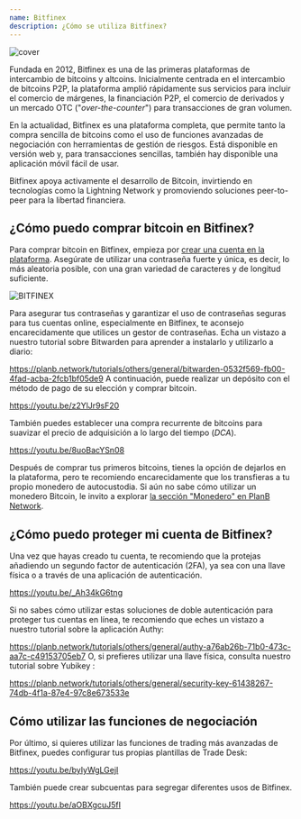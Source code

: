 ```yaml
---
name: Bitfinex
description: ¿Cómo se utiliza Bitfinex?
---
```

![cover](assets/cover.webp)

Fundada en 2012, Bitfinex es una de las primeras plataformas de intercambio de bitcoins y altcoins. Inicialmente centrada en el intercambio de bitcoins P2P, la plataforma amplió rápidamente sus servicios para incluir el comercio de márgenes, la financiación P2P, el comercio de derivados y un mercado OTC ("*over-the-counter*") para transacciones de gran volumen.

En la actualidad, Bitfinex es una plataforma completa, que permite tanto la compra sencilla de bitcoins como el uso de funciones avanzadas de negociación con herramientas de gestión de riesgos. Está disponible en versión web y, para transacciones sencillas, también hay disponible una aplicación móvil fácil de usar.

Bitfinex apoya activamente el desarrollo de Bitcoin, invirtiendo en tecnologías como la Lightning Network y promoviendo soluciones peer-to-peer para la libertad financiera.

## ¿Cómo puedo comprar bitcoin en Bitfinex?

Para comprar bitcoin en Bitfinex, empieza por [crear una cuenta en la plataforma](https://www.bitfinex.com/sign-up/). Asegúrate de utilizar una contraseña fuerte y única, es decir, lo más aleatoria posible, con una gran variedad de caracteres y de longitud suficiente.

![BITFINEX](assets/notext/01.webp)

Para asegurar tus contraseñas y garantizar el uso de contraseñas seguras para tus cuentas online, especialmente en Bitfinex, te aconsejo encarecidamente que utilices un gestor de contraseñas. Echa un vistazo a nuestro tutorial sobre Bitwarden para aprender a instalarlo y utilizarlo a diario:

https://planb.network/tutorials/others/general/bitwarden-0532f569-fb00-4fad-acba-2fcb1bf05de9
A continuación, puede realizar un depósito con el método de pago de su elección y comprar bitcoin.

https://youtu.be/z2YlJr9sF20

También puedes establecer una compra recurrente de bitcoins para suavizar el precio de adquisición a lo largo del tiempo (*DCA*).

https://youtu.be/8uoBacYSn08

Después de comprar tus primeros bitcoins, tienes la opción de dejarlos en la plataforma, pero te recomiendo encarecidamente que los transfieras a tu propio monedero de autocustodia. Si aún no sabe cómo utilizar un monedero Bitcoin, le invito a explorar [la sección "Monedero" en PlanB Network](https://planb.network/tutorials/wallet).

## ¿Cómo puedo proteger mi cuenta de Bitfinex?

Una vez que hayas creado tu cuenta, te recomiendo que la protejas añadiendo un segundo factor de autenticación (2FA), ya sea con una llave física o a través de una aplicación de autenticación.

https://youtu.be/_Ah34kG6tng

Si no sabes cómo utilizar estas soluciones de doble autenticación para proteger tus cuentas en línea, te recomiendo que eches un vistazo a nuestro tutorial sobre la aplicación Authy:

https://planb.network/tutorials/others/general/authy-a76ab26b-71b0-473c-aa7c-c49153705eb7
O, si prefieres utilizar una llave física, consulta nuestro tutorial sobre Yubikey :

https://planb.network/tutorials/others/general/security-key-61438267-74db-4f1a-87e4-97c8e673533e
## Cómo utilizar las funciones de negociación

Por último, si quieres utilizar las funciones de trading más avanzadas de Bitfinex, puedes configurar tus propias plantillas de Trade Desk:

https://youtu.be/byIyWgLGejI

También puede crear subcuentas para segregar diferentes usos de Bitfinex.

https://youtu.be/aOBXgcuJ5fI